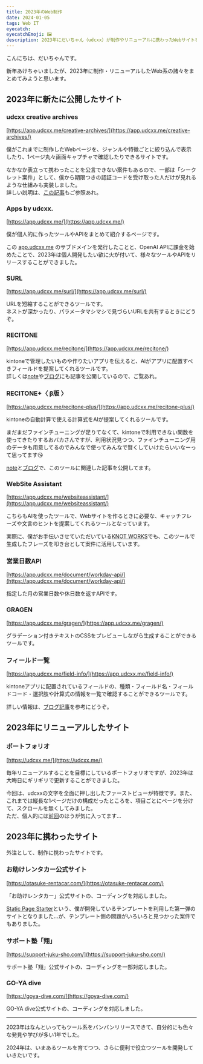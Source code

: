 ```yaml
---
title: 2023年のWeb制作
date: 2024-01-05
tags: Web IT
eyecatch: 
eyecatchEmoji: 🖼
description: 2023年にだいちゃん（udcxx）が制作やリニューアルに携わったWebサイトを総まとめ！
---
```


こんにちは、だいちゃんです。

新年あけちゃいましたが、2023年に制作・リニューアルしたWeb系の諸々をまとめてみようと思います。

## 2023年に新たに公開したサイト

### udcxx creative archives

[https://app.udcxx.me/creative-archives/](https://app.udcxx.me/creative-archives/)

僕がこれまでに制作したWebページを、ジャンルや特徴ごとに絞り込んで表示したり、1ページ丸々画面キャプチャで確認したりできるサイトです。

なかなか表立って携わったことを公言できない案件もあるので、一部は「シークレット案件」として、僕から期限つきの認証コードを受け取った人だけが見れるような仕組みも実装しました。    
詳しい説明は、[この記事](https://blog.udcxx.me/article/231231/creative-archives/)もご参照あれ。


### Apps by udcxx.

[https://app.udcxx.me/](https://app.udcxx.me/)

僕が個人的に作ったツールやAPIをまとめて紹介するページです。

この [app.udcxx.me](https://app.udcxx.me/) のサブドメインを発行したことと、OpenAI APIに課金を始めたことで、2023年は個人開発したい欲に火が付いて、様々なツールやAPIをリリースすることができました。


### SURL

[https://app.udcxx.me/surl/](https://app.udcxx.me/surl/)

URLを短縮することができるツールです。    
ネストが深かったり、パラメータマシマシで見づらいURLを共有するときにどうぞ。


### RECITONE

[https://app.udcxx.me/recitone/](https://app.udcxx.me/recitone/)

kintoneで管理したいものや作りたいアプリを伝えると、AIがアプリに配置すべきフィールドを提案してくれるツールです。    
詳しくは[note](https://note.com/udcxx/n/nbc92c0ffae5c)や[ブログ](https://blog.udcxx.me/article/230825/recitone/)にも記事を公開しているので、ご覧あれ。


### RECITONE+〈 β版 〉

[https://app.udcxx.me/recitone-plus/](https://app.udcxx.me/recitone-plus/)

kintoneの自動計算で使える計算式をAIが提案してくれるツールです。

まだまだファインチューニングが足りてなくて、kintoneで利用できない関数を使ってきたりするおバカさんですが、利用状況見つつ、ファインチューニング用のデータも用意してるのでみんなで使ってみんなで賢くしていけたらいいなーって思ってます😘

[note](https://note.com/udcxx/n/n5f7203f57f20)と[ブログ](https://blog.udcxx.me/article/231024/try-python/)で、このツールに関連した記事を公開してます。


### WebSite Assistant

[https://app.udcxx.me/websiteassistant/](https://app.udcxx.me/websiteassistant/)

こちらもAIを使ったツールで、Webサイトを作るときに必要な、キャッチフレーズや文言のヒントを提案してくれるツールとなっています。

実際に、僕がお手伝いさせていただいている[KNOT WORKS](https://knot3.work/)でも、このツールで生成したフレーズを叩き台として案件に活用しています。


### 営業日数API

[https://app.udcxx.me/document/workday-api/](https://app.udcxx.me/document/workday-api/)

指定した月の営業日数や休日数を返すAPIです。


### GRAGEN

[https://app.udcxx.me/gragen/](https://app.udcxx.me/gragen/)

グラデーション付きテキストのCSSをプレビューしながら生成することができるツールです。


### フィールド一覧

[https://app.udcxx.me/field-info/](https://app.udcxx.me/field-info/)

kintoneアプリに配置されているフィールドの、種類・フィールド名・フィールドコード・選択肢や計算式の情報を一覧で確認することができるツールです。

詳しい情報は、[ブログ記事](https://blog.udcxx.me/article/231219/field-info/)を参考にどうぞ。


## 2023年にリニューアルしたサイト

### ポートフォリオ

[https://udcxx.me/](https://udcxx.me/)

毎年リニューアルすることを目標にしているポートフォリオですが、2023年は大晦日にギリギリで更新することができました。

今回は、udcxxの文字を全面に押し出したファーストビューが特徴です。また、これまでは縦長な1ページだけの構成だったところを、項目ごとにページを分けて、スクロールを無くしてみました。    
ただ、個人的には[前回](https://udcxx.github.io/portfolio/old/2022/)のほうが気に入ってます...


## 2023年に携わったサイト

外注として、制作に携わったサイトです。

### お助けレンタカー公式サイト

[https://otasuke-rentacar.com/](https://otasuke-rentacar.com/)

「お助けレンタカー」公式サイトの、コーディングを対応しました。

[Static Page Starter](https://github.com/udcxx/StaticPageStarter/)という、僕が開発しているテンプレートを利用した第一弾のサイトとなりました...が、テンプレート側の問題がいろいろと見つかった案件でもありました。


### サポート塾「翔」

[https://support-juku-sho.com/](https://support-juku-sho.com/)

サポート塾「翔」公式サイトの、コーディングを一部対応しました。


### GO-YA dive

[https://goya-dive.com/](https://goya-dive.com/)

GO-YA dive公式サイトの、コーディングを対応しました。


---

2023年はなんといってもツール系をバンバンリリースできて、自分的にも色々な発見や学びが多い1年でした。

2024年は、いまあるツールを育てつつ、さらに便利で役立つツールを開発していきたいです。